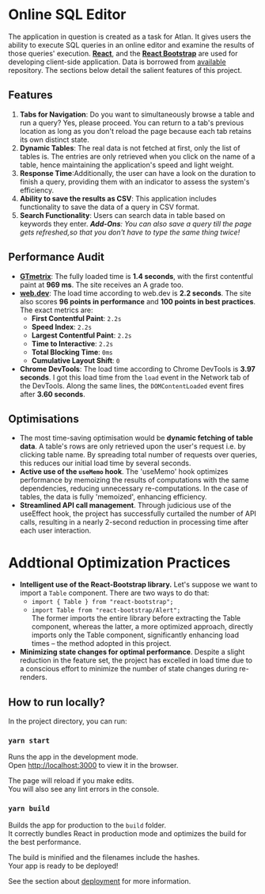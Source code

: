 # Online SQL Editor

The application in question is created as a task for Atlan. It gives users the ability to execute SQL queries in an online editor and examine the results of those queries' execution.
**[React](https://reactjs.org/)**, and the **[React Bootstrap](https://react-bootstrap.github.io/)** are used for developing client-side application. Data is borrowed from [available](https://github.com/graphql-compose/graphql-compose-examples/tree/master/examples/northwind/data/csv) repository. The sections below detail the salient features of this project.

## Features

1. **Tabs for Navigation**: Do you want to simultaneously browse a table and run a query? Yes, please proceed. You can return to a tab's previous location as long as you don't reload the page because each tab retains its own distinct state.
2. **Dynamic Tables**: The real data is not fetched at first, only the list of tables is. The entries are only retrieved when you click on the name of a table, hence maintaining the application's speed and light weight.
3. **Response Time**:Additionally, the user can have a look on the duration to finish a query, providing them with an indicator to assess the system's efficiency.
4. **Ability to save the results as CSV**: This application includes functionality to save the data of a query in CSV format.
5. **Search Functionality**: Users can search data in table based on keywords they enter.
    _**Add-Ons**: You can also save a query till the page gets refreshed,so that you don't have to type the same thing twice!_

## Performance Audit

- **[GTmetrix](https://gtmetrix.com/)**: The fully loaded time is **1.4 seconds**, with the first contentful paint at **969 ms**. The site receives an A grade too.
- **[web.dev](https://web.dev/measure)**: The load time according to web.dev is **2.2 seconds**. The site also scores **96 points in performance** and **100 points in best practices**. The exact metrics are:
  - **First Contentful Paint**: `2.2s`
  - **Speed Index**: `2.2s`
  - **Largest Contentful Paint**: `2.2s`
  - **Time to Interactive**: `2.2s`
  - **Total Blocking Time**: `0ms`
  - **Cumulative Layout Shift**: `0`
- **Chrome DevTools**: The load time according to Chrome DevTools is **3.97 seconds**. I got this load time from the `load` event in the Network tab of the DevTools. Along the same lines, the `DOMContentLoaded` event fires after **3.60 seconds**.


## Optimisations
- The most time-saving optimisation would be **dynamic fetching of table data**. A table's rows are only retrieved upon the user's request i.e. by clicking table name. By spreading total number of requests over queries, this reduces our initial load time by several seconds.
- **Active use of the `useMemo` hook**. The 'useMemo' hook optimizes performance by memoizing the results of computations with the same dependencies, reducing unnecessary re-computations. In the case of tables, the data is fully 'memoized', enhancing efficiency.
- **Streamlined API call management**. Through judicious use of the useEffect hook, the project has successfully curtailed the number of API calls, resulting in a nearly 2-second reduction in processing time after each user interaction.

# Addtional Optimization Practices
- **Intelligent use of the React-Bootstrap library.** Let's suppose we want to import a `Table` component. There are two ways to do that:
  - `import { Table } from "react-bootstrap";`
  - `import Table from "react-bootstrap/Alert";`   
The former imports the entire library before extracting the Table component, whereas the latter, a more optimized approach, directly imports only the Table component, significantly enhancing load times – the method adopted in this project.
- **Minimizing state changes for optimal performance**. Despite a slight reduction in the feature set, the project has excelled in load time due to a conscious effort to minimize the number of state changes during re-renders. 

## How to run locally?

In the project directory, you can run:

### `yarn start`

Runs the app in the development mode.\
Open [http://localhost:3000](http://localhost:3000) to view it in the browser.

The page will reload if you make edits.\
You will also see any lint errors in the console.

### `yarn build`

Builds the app for production to the `build` folder.\
It correctly bundles React in production mode and optimizes the build for the best performance.

The build is minified and the filenames include the hashes.\
Your app is ready to be deployed!

See the section about [deployment](https://facebook.github.io/create-react-app/docs/deployment) for more information.
